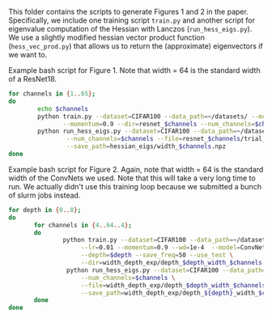 This folder contains the scripts to generate Figures 1 and 2 in the paper.
Specifically, we include one training script `train.py` and another script for eigenvalue computation of the Hessian
with Lanczos (`run_hess_eigs.py`). We use a slightly modified hessian vector product function (`hess_vec_prod.py`) 
that allows us to return the (approximate) eigenvectors if we want to.

Example bash script for Figure 1. Note that width = 64 is the standard width of a ResNet18.

```bash
for channels in {1..65};
do
        echo $channels
        python train.py --dataset=CIFAR100 --data_path=~/datasets/ --model=ResNet18 --lr=0.01 --wd=1e-4 \
               --momentum=0.9 --dir=resnet_$channels --num_channels=$channels
        python run_hess_eigs.py --dataset=CIFAR100 --data_path=~/datasets/ --model=ResNet18 \
                --num_channels=$channels --file=resnet_$channels/trial_0/checkpoint-200.pt \
                --save_path=hessian_eigs/width_$channels.npz
done
```

Example bash script for Figure 2. Again, note that width = 64 is the standard width of the ConvNets we used.
Note that this will take a very long time to run.
We actually didn't use this training loop because we submitted a bunch of slurm jobs instead.

```bash
for depth in {0..8};
do
       for channels in {4..64..4};
       do
               python train.py --dataset=CIFAR100 --data_path=~/datasets/ --epochs=200 \
                    --lr=0.01 --momentum=0.9 --wd=1e-4  --model=ConvNet --num_channels=$channels \
                    --depth=$depth --save_freq=50 --use_test \
                    --dir=width_depth_exp/depth_$depth_width_$channels
                python run_hess_eigs.py --dataset=CIFAR100 --data_path=~/datasets/ --model=ResNet18 \
                    --num_channels=$channels \
                    --file=width_depth_exp/depth_$depth_width_$channels/trial_0/checkpoint-200.pt \
                    --save_path=width_depth_exp/depth_${depth}_width_$channels.npz
       done
done
```
                    
